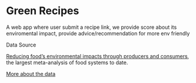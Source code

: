 # Green Recipes

A web app where user submit a recipe link, we provide score about its enviromental impact, provide advice/recommendation for more env friendly

Data Source

[Reducing food’s environmental impacts through producers and consumers](https://www.science.org/doi/10.1126/science.aaq0216), the largest meta-analysis of food systems to date.

[More about the data](https://ourworldindata.org/faqs-environmental-impacts-food)
